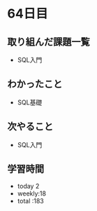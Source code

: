 # 64日目
## 取り組んだ課題一覧
- SQL入門
## わかったこと
- SQL基礎
## 次やること
- SQL入門
## 学習時間
- today 2
- weekly:18
- total :183